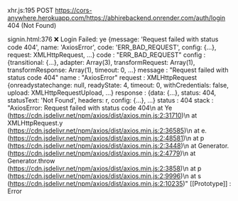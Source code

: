 xhr.js:195 
 POST https://cors-anywhere.herokuapp.com/https://abhirebackend.onrender.com/auth/login 404 (Not Found)

signin.html:376 ❌ Login Failed: 
ye {message: 'Request failed with status code 404', name: 'AxiosError', code: 'ERR_BAD_REQUEST', config: {…}, request: XMLHttpRequest, …}
code
: 
"ERR_BAD_REQUEST"
config
: 
{transitional: {…}, adapter: Array(3), transformRequest: Array(1), transformResponse: Array(1), timeout: 0, …}
message
: 
"Request failed with status code 404"
name
: 
"AxiosError"
request
: 
XMLHttpRequest {onreadystatechange: null, readyState: 4, timeout: 0, withCredentials: false, upload: XMLHttpRequestUpload, …}
response
: 
{data: {…}, status: 404, statusText: 'Not Found', headers: r, config: {…}, …}
status
: 
404
stack
: 
"AxiosError: Request failed with status code 404\n    at Ye (https://cdn.jsdelivr.net/npm/axios/dist/axios.min.js:2:31710)\n    at XMLHttpRequest.y (https://cdn.jsdelivr.net/npm/axios/dist/axios.min.js:2:36585)\n    at e.<anonymous> (https://cdn.jsdelivr.net/npm/axios/dist/axios.min.js:2:48581)\n    at p (https://cdn.jsdelivr.net/npm/axios/dist/axios.min.js:2:3448)\n    at Generator.<anonymous> (https://cdn.jsdelivr.net/npm/axios/dist/axios.min.js:2:4779)\n    at Generator.throw (https://cdn.jsdelivr.net/npm/axios/dist/axios.min.js:2:3858)\n    at p (https://cdn.jsdelivr.net/npm/axios/dist/axios.min.js:2:9996)\n    at s (https://cdn.jsdelivr.net/npm/axios/dist/axios.min.js:2:10235)"
[[Prototype]]
: 
Error
